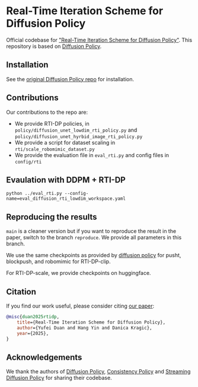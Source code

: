 # Real-Time Iteration Scheme for Diffusion Policy

Official codebase for ["Real-Time Iteration Scheme for Diffusion Policy"](). This repository is based on [Diffusion Policy](https://github.com/real-stanford/diffusion_policy). 

## Installation

See the [original Diffusion Policy repo](https://github.com/real-stanford/diffusion_policy) for installation. 

## Contributions

Our contributions to the repo are:
- We provide RTI-DP policies, in `policy/diffusion_unet_lowdim_rti_policy.py` and `policy/diffusion_unet_hyrbid_image_rti_policy.py`
- We provide a script for dataset scaling in `rti/scale_robomimic_dataset.py`
- We provide the evaluation file in `eval_rti.py` and config files in `config/rti`

## Evaulation with DDPM + RTI-DP
```shell
python ../eval_rti.py --config-name=eval_diffusion_rti_lowdim_workspace.yaml 
```

## Reproducing the results
`main` is a cleaner version but if you want to reproduce the result in the paper, switch to the branch `reproduce`. We provide all parameters in this branch.

We use the same checkpoints as provided by [diffusion policy](https://diffusion-policy.cs.columbia.edu/data/) for pusht, blockpush, and robomimic for RTI-DP-clip.

For RTI-DP-scale, we provide checkpoints on huggingface.

## Citation

If you find our work useful, please consider citing [our paper]():
```bibtex
@misc{duan2025rtidp,
    title={Real-Time Iteration Scheme for Diffusion Policy},
    author={Yufei Duan and Hang Yin and Danica Kragic},
    year={2025},
}


```

## Acknowledgements

We thank the authors of [Diffusion Policy](https://github.com/real-stanford/diffusion_policy), [Consistency Policy](https://github.com/Aaditya-Prasad/Consistency-Policy/) and [Streaming Diffusion Policy](https://github.com/Streaming-Diffusion-Policy/streaming_diffusion_policy/) for sharing their codebase.